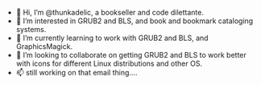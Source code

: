 - 👋 Hi, I’m @thunkadelic, a bookseller and code dilettante.
- 👀 I’m interested in GRUB2 and BLS, and book and bookmark cataloging systems.
- 🌱 I’m currently learning to work with GRUB2 and BLS, and GraphicsMagick.
- 💞️ I’m looking to collaborate on getting GRUB2 and BLS to work better with icons for different Linux distributions and other OS.
- 📫 still working on that email thing....
